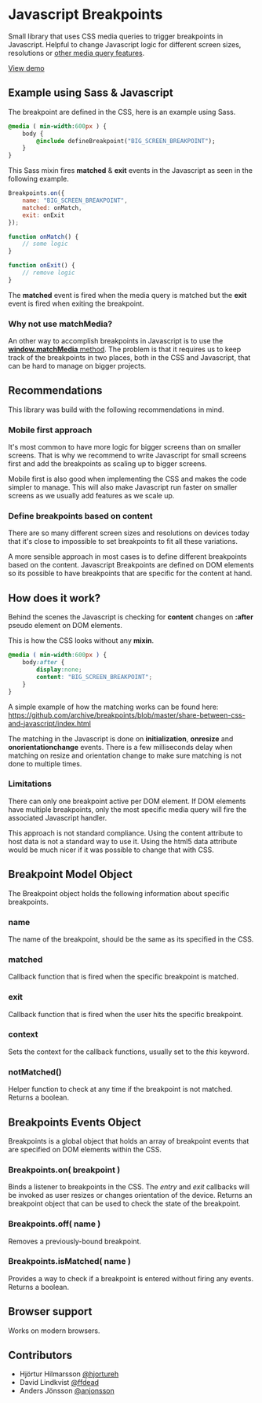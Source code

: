# Javascript Breakpoints

Small library that uses CSS media queries to trigger breakpoints in Javascript.   Helpful to change Javascript logic for different screen sizes, resolutions or [other media query features](http://www.w3.org/TR/css3-mediaqueries/#media1).

[View demo](http://14islands.github.com/js-breakpoints/) 


## Example using Sass & Javascript

The breakpoint are defined in the CSS,  here is an example using Sass.

```sass
@media ( min-width:600px ) {
	body {
		@include defineBreakpoint("BIG_SCREEN_BREAKPOINT");
	}
}
```

This Sass mixin fires **matched** & **exit** events in the Javascript as seen in the following example.

```js
Breakpoints.on({
	name: "BIG_SCREEN_BREAKPOINT",
	matched: onMatch,
	exit: onExit
});

function onMatch() {
	// some logic
}

function onExit() {
	// remove logic
}
```

The **matched** event is fired when the media query is matched but the **exit** event is fired when exiting the breakpoint.


### Why not use matchMedia?

An other way to accomplish breakpoints in Javascript is to use the [**window.matchMedia** method](https://developer.mozilla.org/en-US/docs/DOM/window.matchMedia).  The problem is that it requires us to keep track of the breakpoints in two places,  both in the CSS and Javascript,  that can be hard to manage on bigger projects.


## Recommendations

This library was build with the following recommendations in mind. 


### Mobile first approach

It's most common to have more logic for bigger screens than on smaller screens.   That is why we recommend to write Javascript for small screens first and add the breakpoints as scaling up to bigger screens.  

Mobile first is also good when implementing the CSS and makes the code simpler to manage.  This will also make  Javascript run faster on smaller screens as we usually add features as we scale up.


### Define breakpoints based on content

There are so many different screen sizes and resolutions on devices today that it's close to impossible to set breakpoints to fit all these variations.  

A more sensible approach in most cases is to define different breakpoints based on the content.  Javascript Breakpoints are defined on DOM elements so its possible to have breakpoints that are specific for the content at hand.


## How does it work?

Behind the scenes the Javascript is checking for **content** changes on **:after** pseudo element on DOM elements.  

This is how the CSS looks without any **mixin**.

```css
@media ( min-width:600px ) {
	body:after {
		display:none;
		content: "BIG_SCREEN_BREAKPOINT";
	}
}
```

A simple example of how the matching works can be found here: https://github.com/archive/breakpoints/blob/master/share-between-css-and-javascript/index.html

The matching in the Javascript is done on **initialization**, **onresize** and **onorientationchange** events.   There is a few milliseconds delay when matching on resize and orientation change to make sure matching is not done to multiple times. 



### Limitations

There can only one breakpoint active per DOM element. If DOM elements have multiple breakpoints, only the most specific media query will fire the associated Javascript handler. 

This approach is not standard compliance.  Using the content attribute to host data is not a standard way to use it.  Using the html5 data attribute would be much nicer if it was possible to change that with CSS.


## Breakpoint Model Object 

The Breakpoint object holds the following information about specific breakpoints.

### name

The name of the breakpoint,  should be the same as its specified in the CSS.

### matched

Callback function that is fired when the specific breakpoint is matched.

### exit

Callback function that is fired when the user hits the specific breakpoint.

### context

Sets the context for the callback functions,  usually set to the *this* keyword.


### notMatched() 

Helper function to check at any time if the breakpoint is not matched.  Returns a boolean.



## Breakpoints Events Object

Breakpoints is a global object that holds an array of breakpoint events that are specified on DOM elements within the CSS.

### Breakpoints.on( breakpoint )

Binds a listener to breakpoints in the CSS.  The *entry* and *exit* callbacks will be invoked as user resizes or changes orientation of the device.  Returns an breakpoint object that can be used to check the state of the breakpoint.

### Breakpoints.off( name )

Removes a previously-bound breakpoint.

### Breakpoints.isMatched( name )

Provides a way to check if a breakpoint is entered without firing any events.  Returns a boolean.


## Browser support

Works on modern browsers.


## Contributors

* Hjörtur Hilmarsson [@hjortureh](https://twitter.com/hjortureh)
* David Lindkvist [@ffdead](https://twitter.com/ffdead)
* Anders Jönsson [@anjonsson](https://twitter.com/anjonsson)





